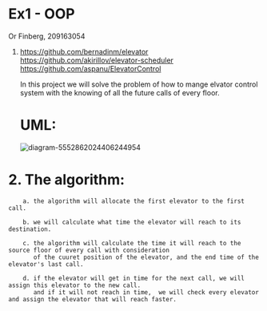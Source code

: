 # Ex1 - OOP
 Or Finberg, 209163054

1.
    https://github.com/bernadinm/elevator 
    https://github.com/akirillov/elevator-scheduler 
    https://github.com/aspanu/ElevatorControl 
    
    In this project we will solve the problem of how to mange elvator control system with the knowing of all the future calls of every floor.
    
    # UML:
    
    ![diagram-5552862024406244954](https://user-images.githubusercontent.com/43110158/142610520-abcef666-65af-483c-ae68-61f9bbe23e3a.png)

	
	
# 2. The algorithm: 
		
		a. the algorithm will allocate the first elevator to the first call.
		
		b. we will calculate what time the elevator will reach to its destination.
		
		c. the algorithm will calculate the time it will reach to the source floor of every call with consideration
		   of the cuuret position of the elevator, and the end time of the elevator's last call.
		   
		d. if the elevator will get in time for the next call, we will assign this elevator to the new call.
		   and if it will not reach in time,  we will check every elevator and assign the elevator that will reach faster.
		
		
